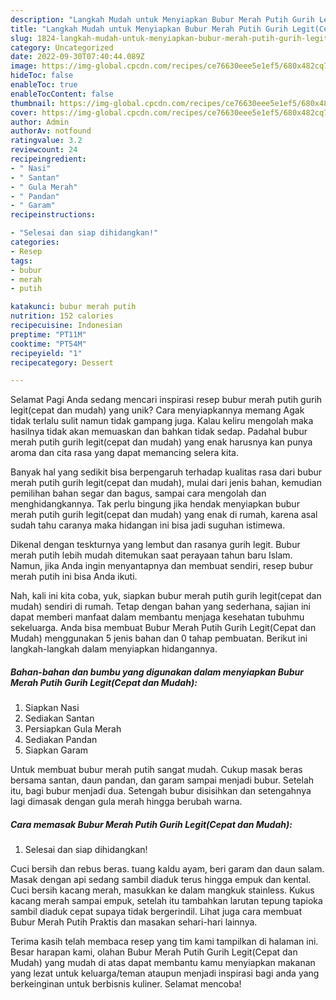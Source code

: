 ```yaml
---
description: "Langkah Mudah untuk Menyiapkan Bubur Merah Putih Gurih Legit(Cepat dan Mudah) yang Lezat, Lezat"
title: "Langkah Mudah untuk Menyiapkan Bubur Merah Putih Gurih Legit(Cepat dan Mudah) yang Lezat, Lezat"
slug: 1824-langkah-mudah-untuk-menyiapkan-bubur-merah-putih-gurih-legitcepat-dan-mudah-yang-lezat-lezat
category: Uncategorized
date: 2022-09-30T07:40:44.089Z
image: https://img-global.cpcdn.com/recipes/ce76630eee5e1ef5/680x482cq70/bubur-merah-putih-gurih-legitcepat-dan-mudah-foto-resep-utama.jpg
hideToc: false
enableToc: true
enableTocContent: false
thumbnail: https://img-global.cpcdn.com/recipes/ce76630eee5e1ef5/680x482cq70/bubur-merah-putih-gurih-legitcepat-dan-mudah-foto-resep-utama.jpg
cover: https://img-global.cpcdn.com/recipes/ce76630eee5e1ef5/680x482cq70/bubur-merah-putih-gurih-legitcepat-dan-mudah-foto-resep-utama.jpg
author: Admin
authorAv: notfound
ratingvalue: 3.2
reviewcount: 24
recipeingredient:
- " Nasi"
- " Santan"
- " Gula Merah"
- " Pandan"
- " Garam"
recipeinstructions:

- "Selesai dan siap dihidangkan!"
categories:
- Resep
tags:
- bubur
- merah
- putih

katakunci: bubur merah putih 
nutrition: 152 calories
recipecuisine: Indonesian
preptime: "PT11M"
cooktime: "PT54M"
recipeyield: "1"
recipecategory: Dessert

---
```



Selamat Pagi Anda sedang mencari inspirasi resep bubur merah putih gurih legit(cepat dan mudah) yang unik? Cara menyiapkannya memang Agak tidak terlalu sulit namun tidak gampang juga. Kalau keliru mengolah maka hasilnya tidak akan memuaskan dan bahkan tidak sedap. Padahal bubur merah putih gurih legit(cepat dan mudah) yang enak harusnya kan punya aroma dan cita rasa yang dapat memancing selera kita.


Banyak hal yang sedikit bisa berpengaruh terhadap kualitas rasa dari bubur merah putih gurih legit(cepat dan mudah), mulai dari jenis bahan, kemudian pemilihan bahan segar dan bagus, sampai cara mengolah dan menghidangkannya. Tak perlu bingung jika hendak menyiapkan bubur merah putih gurih legit(cepat dan mudah) yang enak di rumah, karena asal sudah tahu caranya maka hidangan ini bisa jadi suguhan istimewa.

Dikenal dengan teskturnya yang lembut dan rasanya gurih legit. Bubur merah putih lebih mudah ditemukan saat perayaan tahun baru Islam. Namun, jika Anda ingin menyantapnya dan membuat sendiri, resep bubur merah putih ini bisa Anda ikuti.


Nah, kali ini kita coba, yuk, siapkan bubur merah putih gurih legit(cepat dan mudah) sendiri di rumah. Tetap dengan bahan yang sederhana, sajian ini dapat memberi manfaat dalam membantu menjaga kesehatan tubuhmu sekeluarga. Anda bisa membuat Bubur Merah Putih Gurih Legit(Cepat dan Mudah) menggunakan 5 jenis bahan dan 0 tahap pembuatan. Berikut ini langkah-langkah dalam menyiapkan hidangannya.

<!--inarticleads1-->

##### Bahan-bahan dan bumbu yang digunakan dalam menyiapkan Bubur Merah Putih Gurih Legit(Cepat dan Mudah):

1. Siapkan  Nasi
1. Sediakan  Santan
1. Persiapkan  Gula Merah
1. Sediakan  Pandan
1. Siapkan  Garam


Untuk membuat bubur merah putih sangat mudah. Cukup masak beras bersama santan, daun pandan, dan garam sampai menjadi bubur. Setelah itu, bagi bubur menjadi dua. Setengah bubur disisihkan dan setengahnya lagi dimasak dengan gula merah hingga berubah warna. 

<!--inarticleads2-->

##### Cara memasak Bubur Merah Putih Gurih Legit(Cepat dan Mudah):


1. Selesai dan siap dihidangkan!

Cuci bersih dan rebus beras. tuang kaldu ayam, beri garam dan daun salam. Masak dengan api sedang sambil diaduk terus hingga empuk dan kental. Cuci bersih kacang merah, masukkan ke dalam mangkuk stainless. Kukus kacang merah sampai empuk, setelah itu tambahkan larutan tepung tapioka sambil diaduk cepat supaya tidak bergerindil. Lihat juga cara membuat Bubur Merah Putih Praktis dan masakan sehari-hari lainnya. 

Terima kasih telah membaca resep yang tim kami tampilkan di halaman ini. Besar harapan kami, olahan Bubur Merah Putih Gurih Legit(Cepat dan Mudah) yang mudah di atas dapat membantu kamu menyiapkan makanan yang lezat untuk keluarga/teman ataupun menjadi inspirasi bagi anda yang berkeinginan untuk berbisnis kuliner. Selamat mencoba!
